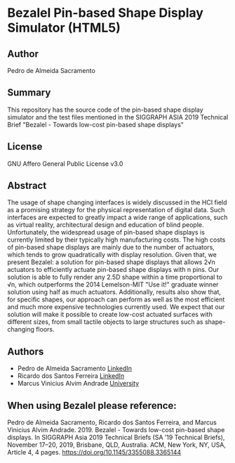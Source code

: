 # Bezalel Pin-based Shape Display Simulator (HTML5)

## Author
Pedro de Almeida Sacramento

## Summary
This repository has the source code of the pin-based shape display simulator and the test files mentioned in the SIGGRAPH ASIA 2019 Technical Brief "Bezalel - Towards low-cost pin-based shape displays"

## License
GNU Affero General Public License v3.0

## Abstract
The usage of shape changing interfaces is widely discussed in the HCI field as a promising strategy for the physical representation of digital data. Such interfaces are expected to greatly impact a wide range of applications, such as virtual reality, architectural design and education of blind people. Unfortunately, the widespread usage of pin-based shape displays is currently limited by their typically high manufacturing costs. The high costs of pin-based shape displays are mainly due to the number of actuators, which tends to grow quadratically with display resolution. Given that, we present Bezalel: a solution for pin-based shape displays that allows 2√n actuators to efficiently actuate pin-based shape displays with n pins. Our solution is able to fully render any 2.5D shape within a time proportional to √n, which outperforms the 2014 Lemelson-MIT "Use it!" graduate winner solution using half as much actuators. Additionally, results also show that, for specific shapes, our approach can perform as well as the most efficient and much more expensive technologies currently used. We expect that our solution will make it possible to create low-cost actuated surfaces with different sizes, from small tactile objects to large structures such as shape-changing floors.

## Authors
* Pedro de Almeida Sacramento [LinkedIn](https://br.linkedin.com/in/pedro-sacramento-1b99b05b)
* Ricardo dos Santos Ferreira [LinkedIn](https://www.linkedin.com/in/ricardo-ferreira-188b9316/)
* Marcus Vinicius Alvim Andrade [University](http://www2.dpi.ufv.br/?page_id=542)

## When using Bezalel please reference:
Pedro de Almeida Sacramento, Ricardo dos Santos Ferreira, and Marcus Vinicius Alvim Andrade. 2019. Bezalel - Towards low-cost pin-based shape displays. In SIGGRAPH Asia 2019 Technical Briefs (SA ’19 Technical Briefs), November 17–20, 2019, Brisbane, QLD, Australia. ACM, New York, NY, USA, Article 4, 4 pages. https://doi.org/10.1145/3355088.3365144
